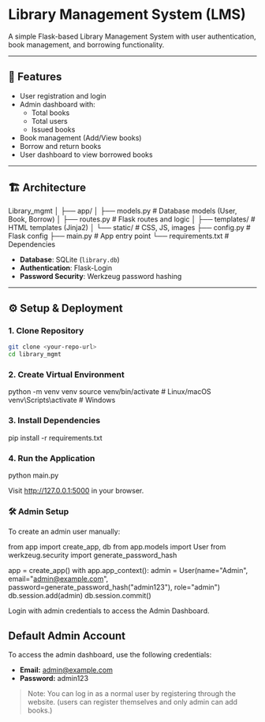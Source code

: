 # Library Management System (LMS)

A simple Flask-based Library Management System with user authentication, book management, and borrowing functionality.

---

## 📌 Features

- User registration and login
- Admin dashboard with:
  - Total books
  - Total users
  - Issued books
- Book management (Add/View books)
- Borrow and return books
- User dashboard to view borrowed books

---

## 🏗️ Architecture

Library_mgmt
│
├── app/
│ ├── models.py # Database models (User, Book, Borrow)
│ ├── routes.py # Flask routes and logic
│ ├── templates/ # HTML templates (Jinja2)
│ └── static/ # CSS, JS, images
├── config.py # Flask config
├── main.py # App entry point
└── requirements.txt # Dependencies


- **Database**: SQLite (`library.db`)
- **Authentication**: Flask-Login
- **Password Security**: Werkzeug password hashing

---

## ⚙️ Setup & Deployment

### 1. Clone Repository
```bash
git clone <your-repo-url>
cd library_mgmt
```

### 2. Create Virtual Environment
python -m venv venv
source venv/bin/activate   # Linux/macOS
venv\Scripts\activate      # Windows

### 3. Install Dependencies
pip install -r requirements.txt

### 4. Run the Application
python main.py


Visit http://127.0.0.1:5000
 in your browser.

### 🛠️ Admin Setup

To create an admin user manually:

from app import create_app, db
from app.models import User
from werkzeug.security import generate_password_hash

app = create_app()
with app.app_context():
    admin = User(name="Admin", email="admin@example.com", password=generate_password_hash("admin123"), role="admin")
    db.session.add(admin)
    db.session.commit()


Login with admin credentials to access the Admin Dashboard.

## Default Admin Account

To access the admin dashboard, use the following credentials:

- **Email:** admin@example.com
- **Password:** admin123

> Note: You can log in as a normal user by registering through the website. (users can register themselves and only admin can add books.)